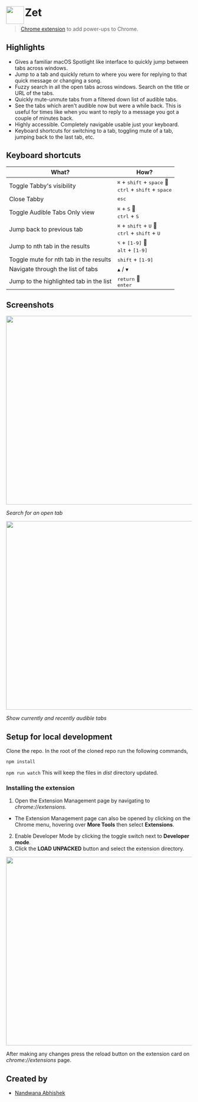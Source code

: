 # <img src="https://user-images.githubusercontent.com/36832784/79633193-9ba0ea80-8181-11ea-8f83-893907cc6664.png" height="48" align="left"> Zet

> [Chrome extension](https://chrome.google.com/webstore/detail/zet/dpgmcnlebflbgacoghfpdmokolhljmbf) to add power-ups to Chrome.

## Highlights

- Gives a familiar macOS Spotlight like interface to quickly jump between tabs across windows.
- Jump to a tab and quickly return to where you were for replying to that quick message or changing a song.
- Fuzzy search in all the open tabs across windows. Search on the title or URL of the tabs.
- Quickly mute-unmute tabs from a filtered down list of audible tabs.
- See the tabs which aren't audible now but were a while back. This is useful for times like when you want to reply to a message you got a couple of minutes back.
- Highly accessible. Completely navigable usable just your keyboard.
- Keyboard shortcuts for switching to a tab, toggling mute of a tab, jumping back to the last tab, etc.

## Keyboard shortcuts

| What?                                   | How?                                                                                                            |
| --------------------------------------- | --------------------------------------------------------------------------------------------------------------- |
| Toggle Tabby's visibility                 | <kbd>⌘</kbd> + <kbd>shift</kbd> + <kbd>space</kbd>  <br/><kbd>ctrl</kbd> + <kbd>shift</kbd> + <kbd>space</kbd> |
| Close Tabby                               | <kbd>esc</kbd>                                                                                                  |
| Toggle Audible Tabs Only view           | <kbd>⌘</kbd> + <kbd>S</kbd>  <br/><kbd>ctrl</kbd> + <kbd>S</kbd>                                               |
| Jump back to previous tab               | <kbd>⌘</kbd> + <kbd>shift</kbd> + <kbd>U</kbd>  <br/><kbd>ctrl</kbd> + <kbd>shift</kbd> + <kbd>U</kbd>         |
| Jump to nth tab in the results          | <kbd>⌥</kbd> + <kbd>[1-9]</kbd>  <br/><kbd>alt</kbd> + <kbd>[1-9]</kbd></kbd>                                  |
| Toggle mute for nth tab in the results  | <kbd>shift</kbd> + <kbd>[1-9]</kbd>                                                                             |
| Navigate through the list of tabs       | <kbd>▲</kbd> / <kbd>▼</kbd>                                                                                     |
| Jump to the highlighted tab in the list | <kbd>return</kbd>  <br/><kbd>enter</kbd>                                                                       |

## Screenshots

<img src="https://user-images.githubusercontent.com/36832784/81068702-6bd24080-8efe-11ea-9733-2d68d28c1029.png" width="512">

_Search for an open tab_

<img src="https://user-images.githubusercontent.com/36832784/81069861-1860f200-8f00-11ea-8f0c-8751fb1b587e.png" width="512">

_Show currently and recently audible tabs_

## Setup for local development

Clone the repo.
In the root of the cloned repo run the following commands,

`npm install`

`npm run watch` This will keep the files in _dist_ directory updated.

### Installing the extension

1. Open the Extension Management page by navigating to _chrome://extensions_.

- The Extension Management page can also be opened by clicking on the Chrome menu, hovering over **More Tools** then select **Extensions**.

2. Enable Developer Mode by clicking the toggle switch next to **Developer mode**.
3. Click the **LOAD UNPACKED** button and select the extension directory.

<img src="https://user-images.githubusercontent.com/36832784/79633430-23d3bf80-8183-11ea-880b-1e171827f22e.png" width="512">

After making any changes press the reload button on the extension card on _chrome://extensions_ page.

## Created by

- [Nandwana Abhishek](https://mobile.twitter.com/nandwana92)
